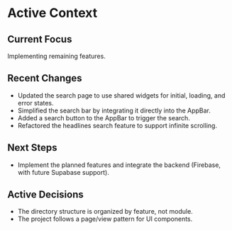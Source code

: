# Active Context

## Current Focus

Implementing remaining features.

## Recent Changes

- Updated the search page to use shared widgets for initial, loading, and error states.
- Simplified the search bar by integrating it directly into the AppBar.
- Added a search button to the AppBar to trigger the search.
- Refactored the headlines search feature to support infinite scrolling.

## Next Steps

-   Implement the planned features and integrate the backend (Firebase, with future Supabase support).

## Active Decisions

-   The directory structure is organized by feature, not module.
-   The project follows a page/view pattern for UI components.

